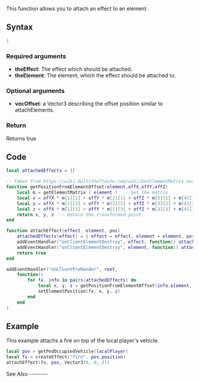 <lowercasetitle/>

This function allows you to attach an effect to an element.

Syntax
------

``` lua
)
```

### Required arguments

-   **theEffect**: The effect which should be attached.
-   **theElement**: The element, which the effect should be attached to.

### Optional arguments

-   **vecOffset**: a Vector3 describing the offset position similar to attachElements.

### Return

Returns true

Code
----

``` lua
local attachedEffects = {}

-- Taken from https://wiki.multitheftauto.com/wiki/GetElementMatrix example
function getPositionFromElementOffset(element,offX,offY,offZ)
    local m = getElementMatrix ( element )  -- Get the matrix
    local x = offX * m[1][1] + offY * m[2][1] + offZ * m[3][1] + m[4][1]  -- Apply transform
    local y = offX * m[1][2] + offY * m[2][2] + offZ * m[3][2] + m[4][2]
    local z = offX * m[1][3] + offY * m[2][3] + offZ * m[3][3] + m[4][3]
    return x, y, z  -- Return the transformed point
end

function attachEffect(effect, element, pos)
    attachedEffects[effect] = { effect = effect, element = element, pos = pos }
    addEventHandler("onClientElementDestroy", effect, function() attachedEffects[effect] = nil end)
    addEventHandler("onClientElementDestroy", element, function() attachedEffects[effect] = nil end)
    return true
end

addEventHandler("onClientPreRender", root,  
    function()
        for fx, info in pairs(attachedEffects) do
            local x, y, z = getPositionFromElementOffset(info.element, info.pos.x, info.pos.y, info.pos.z)
            setElementPosition(fx, x, y, z)
        end
    end
)
```

Example
-------

<section name="Example" class="server" show="true">
This example attachs a fire on top of the local player's vehicle.

``` lua
local pov = getPedOccupiedVehicle(localPlayer)
local fx = createEffect("fire", pov.position)
attachEffect(fx, pov, Vector3(0, 0, 2))
```

</section>
See Also
--------
